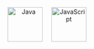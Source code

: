 <h2 align="center"></h2>

<p align="center">
  <img src="https://img.icons8.com/color/96/000000/java-coffee-cup-logo--v1.png" alt="Java" width="80" />
  &nbsp;&nbsp;&nbsp;
  <img src="https://img.icons8.com/color/96/000000/javascript--v1.png" alt="JavaScript" width="80" />
</p>
